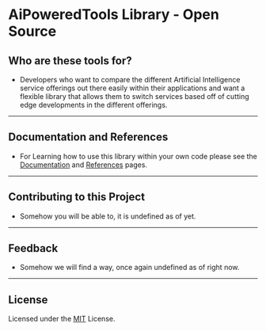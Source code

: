 # AiPoweredTools Library - Open Source

## Who are these tools for?

* Developers who want to compare the different Artificial Intelligence service offerings out there easily within their applications and want a flexible library that allows them to switch services based off of cutting edge developments in the different offerings.

---
## Documentation and References

* For Learning how to use this library within your own code please see the [Documentation](./docs/getting_started.md) and [References](./docs/references_and_links.md) pages.

---
## Contributing to this Project

* Somehow you will be able to, it is undefined as of yet.

---
## Feedback

* Somehow we will find a way, once again undefined as of right now.

---
## License

Licensed under the [MIT](LICENSE.txt) License.
